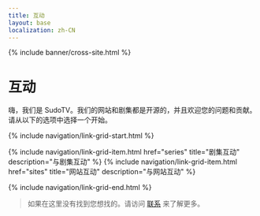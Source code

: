 ```yaml
---
title: 互动
layout: base
localization: zh-CN
---
```


{% include banner/cross-site.html %}

# 互动

嗨，我们是 SudoTV。我们的网站和剧集都是开源的，并且欢迎您的问题和贡献。请从以下的选项中选择一个开始。

{% include navigation/link-grid-start.html %}

{% include navigation/link-grid-item.html
    href="series"
    title="剧集互动"
    description="与剧集互动"
%}
{% include navigation/link-grid-item.html
    href="sites"
    title="网站互动"
    description="与网站互动"
%}

{% include navigation/link-grid-end.html %}

> 如果在这里没有找到您想找的。请访问 [联系](https://sudo.tv/contact) 来了解更多。
